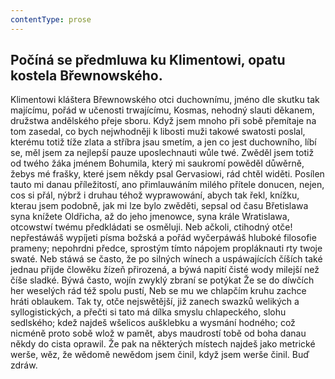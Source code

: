 ```yaml
---
contentType: prose
---
```


## Počíná se předmluwa ku Klimentowi, opatu kostela Břewnowského.

Klimentowi kláštera Břewnowského otci duchownímu, jméno dle skutku tak majícímu, pořád w učenosti trwajícímu, Kosmas, nehodný slauti děkanem, družstwa andělského přeje sboru. Když jsem mnoho při sobě přemítaje na tom zasedal, co bych nejwhodněji k libosti muži takowé swatosti poslal, kterému totiž tíže zlata a stříbra jsau smetím, a jen co jest duchowního, líbí se, měl jsem za nejlepší pauze uposlechnauti wůle twé. Zwěděl jsem totiž od twého žáka jménem Bohumila, který mi saukromí powěděl důwěrně, žebys mé frašky, které jsem někdy psal Gervasiowi, rád chtěl widěti. Posílen tauto mi danau příležitostí, ano přimlauwáním milého přítele donucen, nejen, cos si přál, nýbrž i druhau téhož wyprawowání, abych tak řekl, knížku, kterau jsem podobně, jak mi lze bylo zwěděti, sepsal od času Břetislawa syna knížete Oldřicha, až do jeho jmenowce, syna krále Wratislawa, otcowstwí twému předkládati se osměluji. Neb ačkoli, ctihodný otče! nepřestáwáš wypíjeti písma božská a pořád wyčerpáwáš hluboké filosofie prameny; nepohrdni předce, sprostým tímto nápojem propláknauti rty twoje swaté. Neb stáwá se často, že po silných wínech a uspáwajících číších také jednau přijde člowěku žízeň přirozená, a býwá napití čisté wody milejší než číše sladké. Býwá často, wojín zwyklý zbraní se potýkat Že se do díwčích her weselých rád též spolu pustí, Neb se mu we chlapčím kruhu zachce hráti oblaukem. Tak ty, otče nejswětější, již zanech swazků welikých a syllogistických, a přečti si tato má dílka smyslu chlapeckého, slohu sedlského; kdež najdeš wšelicos aušklebku a wysmání hodného; což nicméně proto sobě wlož w pamět, abys maudrostí tobě od boha danau někdy do cista oprawil. Že pak na některých místech najdeš jako metrické werše, wěz, že wědomě newědom jsem činil, když jsem werše činil. Buď zdráw.
